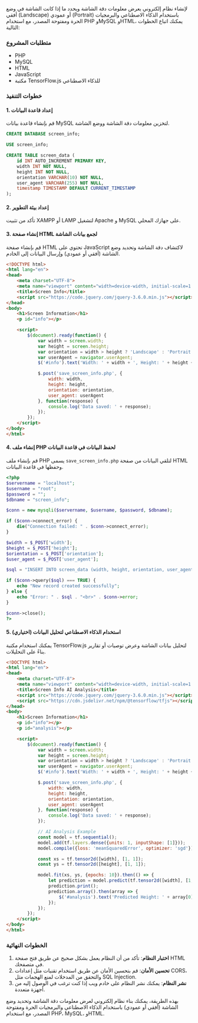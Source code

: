 لإنشاء نظام إلكتروني يعرض معلومات دقة الشاشة ويحدد ما إذا كانت الشاشة في وضع أفقي (Landscape) أو عمودي (Portrait) باستخدام الذكاء الاصطناعي والبرمجيات الحرة ومفتوحة المصدر، مع استخدام PHP وMySQL وHTML، يمكنك اتباع الخطوات التالية:

### متطلبات المشروع
- PHP
- MySQL
- HTML
- JavaScript
- مكتبة TensorFlow.js للذكاء الاصطناعي

### خطوات التنفيذ

#### 1. إعداد قاعدة البيانات
قم بإنشاء قاعدة بيانات MySQL لتخزين معلومات دقة الشاشة ووضع الشاشة.

```sql
CREATE DATABASE screen_info;

USE screen_info;

CREATE TABLE screen_data (
    id INT AUTO_INCREMENT PRIMARY KEY,
    width INT NOT NULL,
    height INT NOT NULL,
    orientation VARCHAR(10) NOT NULL,
    user_agent VARCHAR(255) NOT NULL,
    timestamp TIMESTAMP DEFAULT CURRENT_TIMESTAMP
);
```

#### 2. إعداد بيئة التطوير
تأكد من تثبيت XAMPP أو LAMP لتشغيل Apache و MySQL على جهازك المحلي.

#### 3. إنشاء صفحة HTML لجمع بيانات الشاشة
قم بإنشاء صفحة HTML تحتوي على JavaScript لاكتشاف دقة الشاشة وتحديد وضع الشاشة (أفقي أو عمودي) وإرسال البيانات إلى الخادم.

```html
<!DOCTYPE html>
<html lang="en">
<head>
    <meta charset="UTF-8">
    <meta name="viewport" content="width=device-width, initial-scale=1.0">
    <title>Screen Info</title>
    <script src="https://code.jquery.com/jquery-3.6.0.min.js"></script>
</head>
<body>
    <h1>Screen Information</h1>
    <p id="info"></p>

    <script>
        $(document).ready(function() {
            var width = screen.width;
            var height = screen.height;
            var orientation = width > height ? 'Landscape' : 'Portrait';
            var userAgent = navigator.userAgent;
            $('#info').text('Width: ' + width + ', Height: ' + height + ', Orientation: ' + orientation);

            $.post('save_screen_info.php', {
                width: width,
                height: height,
                orientation: orientation,
                user_agent: userAgent
            }, function(response) {
                console.log('Data saved: ' + response);
            });
        });
    </script>
</body>
</html>
```

#### 4. إنشاء ملف PHP لحفظ البيانات في قاعدة البيانات
قم بإنشاء ملف PHP يسمى `save_screen_info.php` لتلقي البيانات من صفحة HTML وحفظها في قاعدة البيانات.

```php
<?php
$servername = "localhost";
$username = "root";
$password = "";
$dbname = "screen_info";

$conn = new mysqli($servername, $username, $password, $dbname);

if ($conn->connect_error) {
    die("Connection failed: " . $conn->connect_error);
}

$width = $_POST['width'];
$height = $_POST['height'];
$orientation = $_POST['orientation'];
$user_agent = $_POST['user_agent'];

$sql = "INSERT INTO screen_data (width, height, orientation, user_agent) VALUES ('$width', '$height', '$orientation', '$user_agent')";

if ($conn->query($sql) === TRUE) {
    echo "New record created successfully";
} else {
    echo "Error: " . $sql . "<br>" . $conn->error;
}

$conn->close();
?>
```

#### 5. استخدام الذكاء الاصطناعي لتحليل البيانات (اختياري)
يمكنك استخدام مكتبة TensorFlow.js لتحليل بيانات الشاشة وعرض توصيات أو تقارير بناءً على التحليلات.

```html
<!DOCTYPE html>
<html lang="en">
<head>
    <meta charset="UTF-8">
    <meta name="viewport" content="width=device-width, initial-scale=1.0">
    <title>Screen Info AI Analysis</title>
    <script src="https://code.jquery.com/jquery-3.6.0.min.js"></script>
    <script src="https://cdn.jsdelivr.net/npm/@tensorflow/tfjs"></script>
</head>
<body>
    <h1>Screen Information</h1>
    <p id="info"></p>
    <p id="analysis"></p>

    <script>
        $(document).ready(function() {
            var width = screen.width;
            var height = screen.height;
            var orientation = width > height ? 'Landscape' : 'Portrait';
            var userAgent = navigator.userAgent;
            $('#info').text('Width: ' + width + ', Height: ' + height + ', Orientation: ' + orientation);

            $.post('save_screen_info.php', {
                width: width,
                height: height,
                orientation: orientation,
                user_agent: userAgent
            }, function(response) {
                console.log('Data saved: ' + response);
            });

            // AI Analysis Example
            const model = tf.sequential();
            model.add(tf.layers.dense({units: 1, inputShape: [1]}));
            model.compile({loss: 'meanSquaredError', optimizer: 'sgd'});

            const xs = tf.tensor2d([width], [1, 1]);
            const ys = tf.tensor2d([height], [1, 1]);

            model.fit(xs, ys, {epochs: 10}).then(() => {
                let prediction = model.predict(tf.tensor2d([width], [1, 1]));
                prediction.print();
                prediction.array().then(array => {
                    $('#analysis').text('Predicted Height: ' + array[0][0]);
                });
            });
        });
    </script>
</body>
</html>
```

### الخطوات النهائية
1. **اختبار النظام**: تأكد من أن النظام يعمل بشكل صحيح عن طريق فتح صفحة HTML في متصفحك.
2. **تحسين الأمان**: قم بتحسين الأمان عن طريق استخدام تقنيات مثل إعدادات CORS، والتحقق من المدخلات لمنع الهجمات مثل SQL Injection.
3. **نشر النظام**: يمكنك نشر النظام على خادم ويب إذا كنت ترغب في الوصول إليه من أجهزة متعددة.

بهذه الطريقة، يمكنك بناء نظام إلكتروني لعرض معلومات دقة الشاشة وتحديد وضع الشاشة (أفقي أو عمودي) باستخدام الذكاء الاصطناعي والبرمجيات الحرة ومفتوحة المصدر، مع استخدام PHP، MySQL، وHTML.
